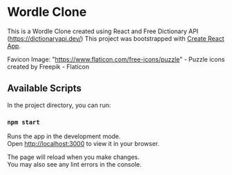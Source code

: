# Wordle Clone

This is a Wordle Clone created using React and Free Dictionary API (https://dictionaryapi.dev/)
This project was bootstrapped with [Create React App](https://github.com/facebook/create-react-app).

Favicon Image: "https://www.flaticon.com/free-icons/puzzle" - Puzzle icons created by Freepik - Flaticon

## Available Scripts

In the project directory, you can run:

### `npm start`

Runs the app in the development mode.\
Open [http://localhost:3000](http://localhost:3000) to view it in your browser.

The page will reload when you make changes.\
You may also see any lint errors in the console.